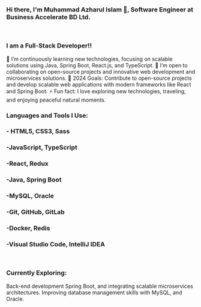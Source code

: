 ### Hi there, I'm Muhammad Azharul Islam 👋, Software Engineer at Business Accelerate BD Ltd.
<br/> 

### I am a Full-Stack Developer!!
🌱 I’m continuously learning new technologies, focusing on scalable solutions using Java, Spring Boot, React.js, and TypeScript.
👯 I’m open to collaborating on open-source projects and innovative web development and microservices solutions.
🥅 2024 Goals: Contribute to open-source projects and develop scalable web applications with modern frameworks like React and Spring Boot.
⚡ Fun fact: I love exploring new technologies, traveling, and enjoying peaceful natural moments.
<br/> 

### Languages and Tools I Use:
### - HTML5, CSS3, Sass
### -JavaScript, TypeScript
### -React, Redux
### -Java, Spring Boot
### -MySQL, Oracle
### -Git, GitHub, GitLab
### -Docker, Redis
### -Visual Studio Code, IntelliJ IDEA
<br/> 

### Currently Exploring:
Back-end development Spring Boot, and integrating scalable microservices architectures.
Improving database management skills with MySQL, and Oracle.
